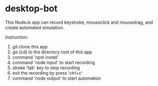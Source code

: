 # desktop-bot

This NodeJs app can record keystroke, mouseclick and mousedrag, and create automated simulation. 


Instruction:
  1. git clone this app
  2. go (cd) to the directory root of this app
  3. command 'npm install'
  4. command 'node input' to start recording
  5. stroke 'tab' key to stop recording
  6. exit the recording by press 'ctrl+c'
  7. command 'node output' to start automation
